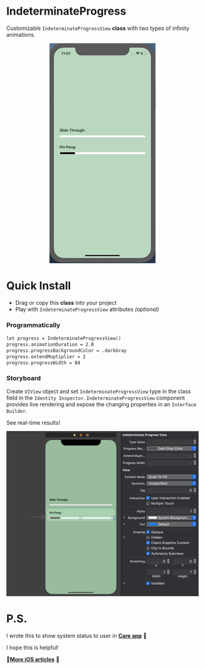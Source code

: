 # IndeterminateProgress

Customizable `IndeterminateProgressView` **class** with two types of infinity animations. 

<p align="center">
  <img src="Example/result.gif">
</p>


# Quick Install
- Drag or copy this **class** into your project
- Play with `IndeterminateProgressView` attributes *(optional)*

### Programmatically
```
let progress = IndeterminateProgressView()
progress.animationDuration = 2.0
progress.progressBackgroundColor = .darkGray
progress.extendMuptiplier = 2
progress.progressWidth = 84
```

### Storyboard
Create `UIView` object and set `IndeterminateProgressView` type in the class field in the `Identity Inspector`.
`IndeterminateProgressView` component provides live rendering and expose the changing properties in an `Interface Builder`. 

See real-time results!

<p align="center">
  <img src="Example/storyboard_example.png" width="550">
</p>

# P.S.
I wrote this to show system status to user in [**Care app**](https://apps.apple.com/app/cares-go-cruelty-free/id1469018736) 🐰

I hope this is helpful!

🍿[**More iOS articles**](http://www.popcornomnom.com/) 🍿
